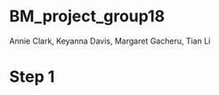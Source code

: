 BM\_project\_group18
================
Annie Clark, Keyanna Davis, Margaret Gacheru, Tian Li

Step 1
======
